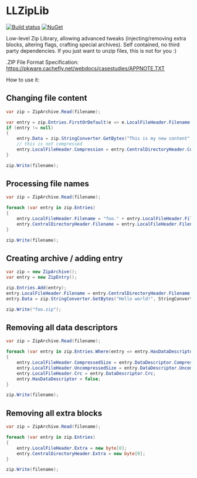# LLZipLib 
[![Build status](https://github.com/sailro/LLZipLib/workflows/CI/badge.svg)](https://github.com/sailro/LLZipLib/actions?query=workflow%3ACI)
[![NuGet](https://img.shields.io/nuget/v/LLZipLib.svg)](https://www.nuget.org/packages/LLZipLib/)

Low-level Zip Library, allowing advanced tweaks (injecting/removing extra blocks, altering flags, crafting special archives). Self contained, no third party dependencies. If you just want to unzip files, this is not for you :)

.ZIP File Format Specification:
https://pkware.cachefly.net/webdocs/casestudies/APPNOTE.TXT

How to use it:

## Changing file content
```csharp
var zip = ZipArchive.Read(filename);

var entry = zip.Entries.FirstOrDefault(e => e.LocalFileHeader.Filename == "readme.txt");
if (entry != null)
{
	entry.Data = zip.StringConverter.GetBytes("This is my new content", StringConverterContext.Content);
	// this is not compressed
	entry.LocalFileHeader.Compression = entry.CentralDirectoryHeader.Compression = 0;
}

zip.Write(filename);
```

## Processing file names
```csharp
var zip = ZipArchive.Read(filename);

foreach (var entry in zip.Entries)
{
	entry.LocalFileHeader.Filename = "foo." + entry.LocalFileHeader.Filename;
	entry.CentralDirectoryHeader.Filename = entry.LocalFileHeader.Filename;
}

zip.Write(filename);
```

## Creating archive / adding entry
```csharp
var zip = new ZipArchive();
var entry = new ZipEntry();

zip.Entries.Add(entry);
entry.LocalFileHeader.Filename = entry.CentralDirectoryHeader.Filename = "foo.txt";
entry.Data = zip.StringConverter.GetBytes("Hello world!", StringConverterContext.Content);

zip.Write("foo.zip");
```

## Removing all data descriptors
```csharp
var zip = ZipArchive.Read(filename);

foreach (var entry in zip.Entries.Where(entry => entry.HasDataDescriptor))
{
	entry.LocalFileHeader.CompressedSize = entry.DataDescriptor.CompressedSize;
	entry.LocalFileHeader.UncompressedSize = entry.DataDescriptor.UncompressedSize;
	entry.LocalFileHeader.Crc = entry.DataDescriptor.Crc;
	entry.HasDataDescriptor = false; 
}

zip.Write(filename);
```

## Removing all extra blocks
```csharp
var zip = ZipArchive.Read(filename);

foreach (var entry in zip.Entries)
{
	entry.LocalFileHeader.Extra = new byte[0];
	entry.CentralDirectoryHeader.Extra = new byte[0];
}

zip.Write(filename);
```
